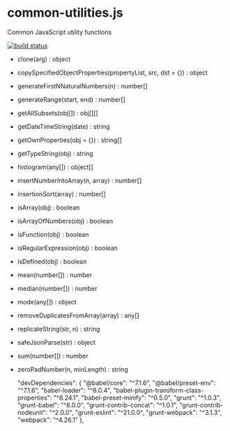 # common-utilities.js
Common JavaScript utility functions

[![build status](https://secure.travis-ci.org/tom-weatherhead/common-utilities.js.svg)](https://travis-ci.org/tom-weatherhead/common-utilities.js)

- clone(arg) : object

- copySpecifiedObjectProperties(propertyList, src, dst = {}) : object

- generateFirstNNaturalNumbers(n) : number[]

- generateRange(start, end) : number[]

- getAllSubsets(obj[]) : obj[][]

- getDateTimeString(date) : string

- getOwnProperties(obj = {}) : string[]

- getTypeString(obj) : string

- histogram(any[]) : object[]

- insertNumberIntoArray(n, array) : number[]

- insertionSort(array) : number[]

- isArray(obj) : boolean

- isArrayOfNumbers(obj) : boolean

- isFunction(obj) : boolean

- isRegularExpression(obj) : boolean

- isDefined(obj) : boolean

- mean(number[]) : number

- median(number[]) : number

- mode(any[]) : object

- removeDuplicatesFromArray(array) : any[]

- replicateString(str, n) : string

- safeJsonParse(str) : object

- sum(number[]) : number

- zeroPadNumber(n, minLength) : string

	"devDependencies": {
		"@babel/core": "^7.1.6",
		"@babel/preset-env": "^7.1.6",
		"babel-loader": "^8.0.4",
		"babel-plugin-transform-class-properties": "^6.24.1",
		"babel-preset-minify": "^0.5.0",
		"grunt": "^1.0.3",
		"grunt-babel": "^8.0.0",
		"grunt-contrib-concat": "^1.0.1",
		"grunt-contrib-nodeunit": "^2.0.0",
		"grunt-eslint": "^21.0.0",
		"grunt-webpack": "^3.1.3",
		"webpack": "^4.26.1"
	},

